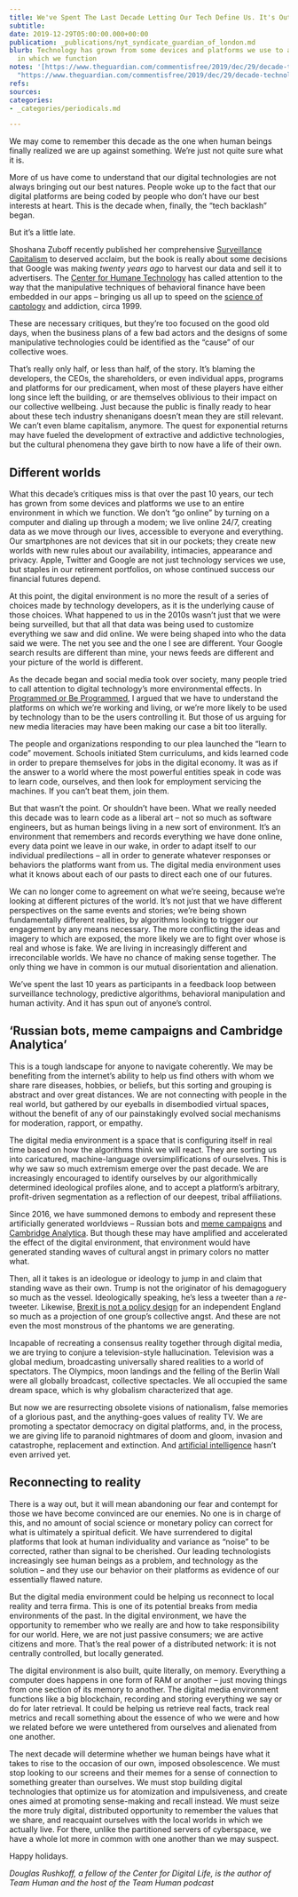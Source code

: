 ```yaml
---
title: We've Spent The Last Decade Letting Our Tech Define Us. It's Out Of Control.
subtitle: 
date: 2019-12-29T05:00:00.000+00:00
publication: _publications/nyt_syndicate_guardian_of_london.md
blurb: Technology has grown from some devices and platforms we use to an entire environment
  in which we function
notes: '[https://www.theguardian.com/commentisfree/2019/dec/29/decade-technology-privacy-tech-backlash](https://www.theguardian.com/commentisfree/2019/dec/29/decade-technology-privacy-tech-backlash
  "https://www.theguardian.com/commentisfree/2019/dec/29/decade-technology-privacy-tech-backlash")'
refs: 
sources: 
categories:
- _categories/periodicals.md

---
```

We may come to remember this decade as the one when human beings finally realized we are up against something. We’re just not quite sure what it is.

More of us have come to understand that our digital technologies are not always bringing out our best natures. People woke up to the fact that our digital platforms are being coded by people who don’t have our best interests at heart. This is the decade when, finally, the “tech backlash” began.

But it’s a little late.

Shoshana Zuboff recently published her comprehensive [Surveillance Capitalism](https://en.wikipedia.org/wiki/Surveillance_capitalism) to deserved acclaim, but the book is really about some decisions that Google was making _twenty years ago_ to harvest our data and sell it to advertisers. The [Center for Humane Technology](http://humanetech.org) has called attention to the way that the manipulative techniques of behavioral finance have been embedded in our apps – bringing us all up to speed on the [science of captology](https://www.wired.com/2000/03/fiddling-with-human-behavior/) and addiction, circa 1999.

These are necessary critiques, but they’re too focused on the good old days, when the business plans of a few bad actors and the designs of some manipulative technologies could be identified as the “cause” of our collective woes.

That’s really only half, or less than half, of the story. It’s blaming the developers, the CEOs, the shareholders, or even individual apps, programs and platforms for our predicament, when most of these players have either long since left the building, or are themselves oblivious to their impact on our collective wellbeing. Just because the public is finally ready to hear about these tech industry shenanigans doesn’t mean they are still relevant. We can’t even blame capitalism, anymore. The quest for exponential returns may have fueled the development of extractive and addictive technologies, but the cultural phenomena they gave birth to now have a life of their own.

## Different worlds

What this decade’s critiques miss is that over the past 10 years, our tech has grown from some devices and platforms we use to an entire environment in which we function. We don’t “go online” by turning on a computer and dialing up through a modem; we live online 24/7, creating data as we move through our lives, accessible to everyone and everything. Our smartphones are not devices that sit in our pockets; they create new worlds with new rules about our availability, intimacies, appearance and privacy. Apple, Twitter and Google are not just technology services we use, but staples in our retirement portfolios, on whose continued success our financial futures depend.

At this point, the digital environment is no more the result of a series of choices made by technology developers, as it is the underlying cause of those choices. What happened to us in the 2010s wasn’t just that we were being surveilled, but that all that data was being used to customize everything we saw and did online. We were being shaped into who the data said we were. The net you see and the one I see are different. Your Google search results are different than mine, your news feeds are different and your picture of the world is different.

As the decade began and social media took over society, many people tried to call attention to digital technology’s more environmental effects. In [Programmed or Be Programmed](https://www.orbooks.com/catalog/program/), I argued that we have to understand the platforms on which we’re working and living, or we’re more likely to be used by technology than to be the users controlling it. But those of us arguing for new media literacies may have been making our case a bit too literally.

The people and organizations responding to our plea launched the “learn to code” movement. Schools initiated Stem curriculums, and kids learned code in order to prepare themselves for jobs in the digital economy. It was as if the answer to a world where the most powerful entities speak in code was to learn code, ourselves, and then look for employment servicing the machines. If you can’t beat them, join them.

But that wasn’t the point. Or shouldn’t have been. What we really needed this decade was to learn code as a liberal art – not so much as software engineers, but as human beings living in a new sort of environment. It’s an environment that remembers and records everything we have done online, every data point we leave in our wake, in order to adapt itself to our individual predilections – all in order to generate whatever responses or behaviors the platforms want from us. The digital media environment uses what it knows about each of our pasts to direct each one of our futures.

We can no longer come to agreement on what we’re seeing, because we’re looking at different pictures of the world. It’s not just that we have different perspectives on the same events and stories; we’re being shown fundamentally different realities, by algorithms looking to trigger our engagement by any means necessary. The more conflicting the ideas and imagery to which are exposed, the more likely we are to fight over whose is real and whose is fake. We are living in increasingly different and irreconcilable worlds. We have no chance of making sense together. The only thing we have in common is our mutual disorientation and alienation.

We’ve spent the last 10 years as participants in a feedback loop between surveillance technology, predictive algorithms, behavioral manipulation and human activity. And it has spun out of anyone’s control. 

## ‘Russian bots, meme campaigns and Cambridge Analytica’

This is a tough landscape for anyone to navigate coherently. We may be benefiting from the internet’s ability to help us find others with whom we share rare diseases, hobbies, or beliefs, but this sorting and grouping is abstract and over great distances. We are not connecting with people in the real world, but gathered by our eyeballs in disembodied virtual spaces, without the benefit of any of our painstakingly evolved social mechanisms for moderation, rapport, or empathy.

The digital media environment is a space that is configuring itself in real time based on how the algorithms think we will react. They are sorting us into caricatured, machine-language oversimplifications of ourselves. This is why we saw so much extremism emerge over the past decade. We are increasingly encouraged to identify ourselves by our algorithmically determined ideological profiles alone, and to accept a platform’s arbitrary, profit-driven segmentation as a reflection of our deepest, tribal affiliations.

Since 2016, we have summoned demons to embody and represent these artificially generated worldviews – Russian bots and [meme campaigns](https://www.theguardian.com/us-news/2016/nov/04/political-memes-2016-election-hillary-clinton-donald-trump) and [Cambridge Analytica](https://www.theguardian.com/news/2018/mar/17/cambridge-analytica-facebook-influence-us-election). But though these may have amplified and accelerated the effect of the digital environment, that environment would have generated standing waves of cultural angst in primary colors no matter what.

Then, all it takes is an ideologue or ideology to jump in and claim that standing wave as their own. Trump is not the originator of his demagoguery so much as the vessel. Ideologically speaking, he’s less a tweeter than a _re_-tweeter. Likewise, [Brexit is not a policy design](https://www.theguardian.com/commentisfree/2019/jan/18/europe-brexit-britain-state-politics-fit-for-purpose) for an independent England so much as a projection of one group’s collective angst. And these are not even the most monstrous of the phantoms we are generating.

Incapable of recreating a consensus reality together through digital media, we are trying to conjure a television-style hallucination. Television was a global medium, broadcasting universally shared realities to a world of spectators. The Olympics, moon landings and the felling of the Berlin Wall were all globally broadcast, collective spectacles. We all occupied the same dream space, which is why globalism characterized that age.

But now we are resurrecting obsolete visions of nationalism, false memories of a glorious past, and the anything-goes values of reality TV. We are promoting a spectator democracy on digital platforms, and, in the process, we are giving life to paranoid nightmares of doom and gloom, invasion and catastrophe, replacement and extinction. And [artificial intelligence](https://www.theguardian.com/technology/2019/mar/28/can-we-stop-robots-outsmarting-humanity-artificial-intelligence-singularity) hasn’t even arrived yet.

## Reconnecting to reality

There is a way out, but it will mean abandoning our fear and contempt for those we have become convinced are our enemies. No one is in charge of this, and no amount of social science or monetary policy can correct for what is ultimately a spiritual deficit. We have surrendered to digital platforms that look at human individuality and variance as “noise” to be corrected, rather than signal to be cherished. Our leading technologists increasingly see human beings as a problem, and technology as the solution – and they use our behavior on their platforms as evidence of our essentially flawed nature.

But the digital media environment could be helping us reconnect to local reality and terra firma. This is one of its potential breaks from media environments of the past. In the digital environment, we have the opportunity to remember who we really are and how to take responsibility for our world. Here, we are not just passive consumers; we are active citizens and more. That’s the real power of a distributed network: it is not centrally controlled, but locally generated.

The digital environment is also built, quite literally, on memory. Everything a computer does happens in one form of RAM or another – just moving things from one section of its memory to another. The digital media environment functions like a big blockchain, recording and storing everything we say or do for later retrieval. It could be helping us retrieve real facts, track real metrics and recall something about the essence of who we were and how we related before we were untethered from ourselves and alienated from one another.

The next decade will determine whether we human beings have what it takes to rise to the occasion of our own, imposed obsolescence. We must stop looking to our screens and their memes for a sense of connection to something greater than ourselves. We must stop building digital technologies that optimize us for atomization and impulsiveness, and create ones aimed at promoting sense-making and recall instead. We must seize the more truly digital, distributed opportunity to remember the values that we share, and reacquaint ourselves with the local worlds in which we actually live. For there, unlike the partitioned servers of cyberspace, we have a whole lot more in common with one another than we may suspect.

Happy holidays.

*Douglas Rushkoff, a fellow of the Center for Digital Life, is the author of Team Human and the host of the Team Human podcast*